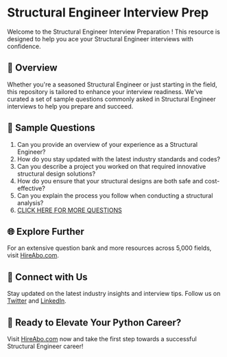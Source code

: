 # Structural Engineer Interview Prep

Welcome to the Structural Engineer Interview Preparation ! This resource is designed to help you ace your Structural Engineer interviews with confidence.

## 🚀 Overview

Whether you're a seasoned Structural Engineer or just starting in the field, this repository is tailored to enhance your interview readiness. We've curated a set of sample questions commonly asked in Structural Engineer interviews to help you prepare and succeed.

## 📝 Sample Questions

1. Can you provide an overview of your experience as a Structural Engineer?
2. How do you stay updated with the latest industry standards and codes?
3. Can you describe a project you worked on that required innovative structural design solutions?
4. How do you ensure that your structural designs are both safe and cost-effective?
5. Can you explain the process you follow when conducting a structural analysis?
6. [CLICK HERE FOR MORE QUESTIONS](https://hireabo.com/job/3_0_1/Structural%20Engineer)

## 🌐 Explore Further

For an extensive question bank and more resources across 5,000 fields, visit [HireAbo.com](https://www.hireabo.com).

## 📱 Connect with Us

Stay updated on the latest industry insights and interview tips. Follow us on [Twitter](https://twitter.com/hireabo) and [LinkedIn](https://www.linkedin.com/in/hire-abo-3609972a8/).

## 🚀 Ready to Elevate Your Python Career?

Visit [HireAbo.com](https://www.hireabo.com) now and take the first step towards a successful Structural Engineer career!